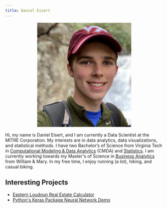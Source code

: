 ```yaml
---
title: Daniel Eisert
---
```


<p align="center">
<img src="/images/Perisburg_Daniel.jpg" width="300" />
</p>

Hi, my name is Daniel Eisert, and I am currently a Data Scientist at the MITRE Corporation. My interests are in data analytics, data visualizations, and statistical methods. I have two Bachelor’s of Science from Virginia Tech in [Computational Modeling & Data Analytics](https://www.ais.science.vt.edu/academics/cmda.html) (CMDA) and [Statistics](https://www.stat.vt.edu/). I am currently working towards my Master's of Science in [Business Analytics](https://online.mason.wm.edu/msba) from William & Mary. In my free time, I enjoy running (a lot), hiking, and casual biking.

## Interesting Projects
- [Eastern Loudoun Real Estate Calculator](/loudounRealEstate/loudounIndex.md)
- [Python's Keras Package Neural Network Demo](/keras/kerasIndex.md)

